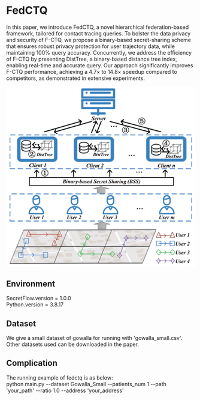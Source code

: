 # FedCTQ

In this paper, we introduce FedCTQ, a novel hierarchical federation-based framework, tailored for contact tracing
queries. To bolster the data privacy and security of F-CTQ, we propose a binary-based secret-sharing scheme that ensures
robust privacy protection for user trajectory data, while maintaining 100% query accuracy. Concurrently, we address the
efficiency of F-CTQ by presenting DistTree, a binary-based distance tree index, enabling real-time and accurate query.
Our approach significantly improves F-CTQ performance, achieving a 4.7× to 14.8× speedup compared to competitors, as
demonstrated in extensive experiments.

![framework.png](./figures/framework.png)

## Environment

SecretFlow.version = 1.0.0<br>
Python.version = 3.8.17<br>

## Dataset

We give a small dataset of gowalla for running with 'gowalla_small.csv'. Other datasets used can be
downloaded in the paper.

## Complication

The running example of fedctq is as below:<br>
python main.py --dataset Gowalla_Small --patients_num 1 --path 'your_path' --ratio 1.0 --address 'your_address'